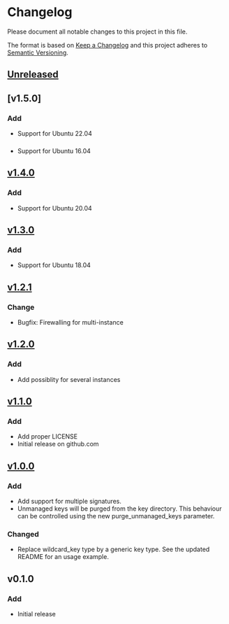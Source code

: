 # Changelog
Please document all notable changes to this project in this file.

The format is based on [Keep a Changelog](http://keepachangelog.com/)
and this project adheres to [Semantic Versioning](http://semver.org/).

## [Unreleased]

## [v1.5.0]
### Add
- Support for Ubuntu 22.04
###
- Support for Ubuntu 16.04

## [v1.4.0]
### Add
- Support for Ubuntu 20.04

## [v1.3.0]
### Add
- Support for Ubuntu 18.04

## [v1.2.1]
### Change
- Bugfix: Firewalling for multi-instance

## [v1.2.0]
### Add
- Add possiblity for several instances

## [v1.1.0]
### Add
- Add proper LICENSE
- Initial release on github.com

## [v1.0.0]
### Add
- Add support for multiple signatures.
- Unmanaged keys will be purged from the key directory. This behaviour can
  be controlled using the new purge\_unmanaged\_keys parameter.

### Changed
- Replace wildcard\_key type by a generic key type. See the updated README for
  an usage example.

## v0.1.0
### Add
- Initial release

[Unreleased]: https://github.com/vshn/puppet-opendkim/compare/v1.4.0...master
[v1.4.0]: https://github.com/vshn/puppet-opendkim/compare/v1.3.0...v1.4.0
[v1.3.0]: https://github.com/vshn/puppet-opendkim/compare/v1.2.1...v1.3.0
[v1.2.1]: https://github.com/vshn/puppet-opendkim/compare/v1.2.0...v1.2.1
[v1.2.0]: https://github.com/vshn/puppet-opendkim/compare/v1.1.0...v1.2.0
[v1.1.0]: https://github.com/vshn/puppet-opendkim/compare/v1.0.0...v1.1.0
[v1.0.0]: https://git.vshn.net/vshn-puppet/puppet-opendkim/compare/v0.1.0...v1.0.0
